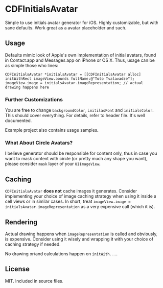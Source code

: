 # CDFInitialsAvatar

Simple to use initials avatar generator for iOS. Highly customizable, but with sane defaults. Work great as a avatar placeholder and such.

## Usage

Defaults mimic look of Apple's own implementation of initial avatars, found in  Contact.app and Messages.app on iPhone or OS X. Thus, usage can be as simple those who lines:

```objc
CDFInitialsAvatar *initialsAvatar = [[CDFInitialsAvatar alloc] initWithRect imageView.bounds fullName:@"Toto Tvalavadze"];
imageView.image = initialsAvatar.imageRepresentation; // actual drawing happens here
```

### Further Customizations

You are free to change `backgroundColor`, `initilasFont` and `initialsColor`. This should cover everything. For details, refer to header file. It's well documented.

Example project also contains usage samples.

### What About Circle Avatars?

I believe generator should be responsible for content only, thus in case you want to mask content with circle (or pretty much any shape you want), please consider `mask` layer of your `UIImageView`.

## Caching

`CDFInitialsAvatar` **does not** cache images it generates. Consider implementing your choice of image caching strategy when using it inside a cell views or in similar cases. In short, treat `imageView.image = initialsAvatar.imageRepresentation` as a very expensive call (which it is).

## Rendering

Actual drawing happens when `imageRepresentation` is called and obviously, is expensive. Consider using it wisely and wrapping it with your choice of caching strategy if needed.

No drawing or/and calculations happen on `initWith...`.

## License

MIT. Included in source files.